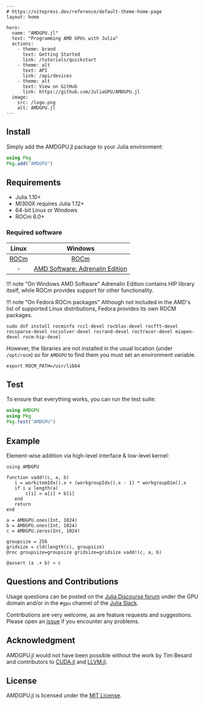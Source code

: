 ```@raw html
---
# https://vitepress.dev/reference/default-theme-home-page
layout: home

hero:
  name: "AMDGPU.jl"
  text: "Programming AMD GPUs with Julia"
  actions:
    - theme: brand
      text: Getting Started
      link: /tutorials/quickstart
    - theme: alt
      text: API
      link: /api/devices
    - theme: alt
      text: View on GitHub
      link: https://github.com/JuliaGPU/AMDGPU.jl
  image:
    src: /logo.png
    alt: AMDGPU.jl
---
```

## Install

Simply add the AMDGPU.jl package to your Julia environment:

```julia
using Pkg
Pkg.add("AMDGPU")
```

## Requirements

- Julia 1.10+
- MI300X requires Julia 1.12+
- 64-bit Linux or Windows
- ROCm 6.0+

### Required software

|Linux|Windows|
|:---:|:---:|
|[ROCm](https://rocm.docs.amd.com/en/latest/deploy/linux/quick_start.html)|[ROCm](https://rocm.docs.amd.com/en/latest/deploy/windows/quick_start.html)|
|-|[AMD Software: Adrenalin Edition](https://www.amd.com/en/technologies/software)|

!!! note "On Windows AMD Software"
    Adrenalin Edition contains HIP library itself, while ROCm provides support for other functionality.

!!! note "On Fedora ROCm packages"
    Although not included in the AMD's list of supported Linux distributions,
Fedora provides its own ROCM packages.
```
sudo dnf install rocminfo rccl-devel rocblas-devel rocfft-devel rocsparse-devel rocsolver-devel rocrand-devel roctracer-devel miopen-devel rocm-hip-devel
```
However, the libraries are not installed in the usual location (under 
`/opt/rocm`) so for `AMDGPU` to find them you must set an environment variable.
```
export ROCM_PATH=/usr/lib64
```

## Test

To ensure that everything works, you can run the test suite:

```julia
using AMDGPU
using Pkg
Pkg.test("AMDGPU")
```

## Example

Element-wise addition via high-level interface & low-level kernel:

```@example vadd
using AMDGPU

function vadd!(c, a, b)
   i = workitemIdx().x + (workgroupIdx().x - 1) * workgroupDim().x
   if i ≤ length(a)
       c[i] = a[i] + b[i]
   end
   return
end

a = AMDGPU.ones(Int, 1024)
b = AMDGPU.ones(Int, 1024)
c = AMDGPU.zeros(Int, 1024)

groupsize = 256
gridsize = cld(length(c), groupsize)
@roc groupsize=groupsize gridsize=gridsize vadd!(c, a, b)

@assert (a .+ b) ≈ c
```

## Questions and Contributions

Usage questions can be posted on the
[Julia Discourse forum](https://discourse.julialang.org/c/domain/gpu)
under the GPU domain and/or in the `#gpu` channel of the
[Julia Slack](https://julialang.org/community/).

Contributions are very welcome, as are feature requests and suggestions.
Please open an [issue](https://github.com/JuliaGPU/AMDGPU.jl/issues) if you encounter any problems.

## Acknowledgment

AMDGPU.jl would not have been possible without the work by Tim Besard and
contributors to [CUDA.jl](https://github.com/JuliaGPU/CUDA.jl) and
[LLVM.jl](https://github.com/maleadt/LLVM.jl).

## License

AMDGPU.jl is licensed under the
[MIT License](https://github.com/JuliaGPU/AMDGPU.jl/blob/master/LICENSE.md).
